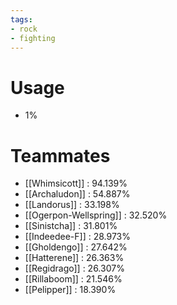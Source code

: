 ```yaml
---
tags:
- rock
- fighting
---
```

# Usage
- 1%
# Teammates
- [[Whimsicott]] : 94.139%
- [[Archaludon]] : 54.887%
- [[Landorus]] : 33.198%
- [[Ogerpon-Wellspring]] : 32.520%
- [[Sinistcha]] : 31.801%
- [[Indeedee-F]] : 28.973%
- [[Gholdengo]] : 27.642%
- [[Hatterene]] : 26.363%
- [[Regidrago]] : 26.307%
- [[Rillaboom]] : 21.546%
- [[Pelipper]] : 18.390%